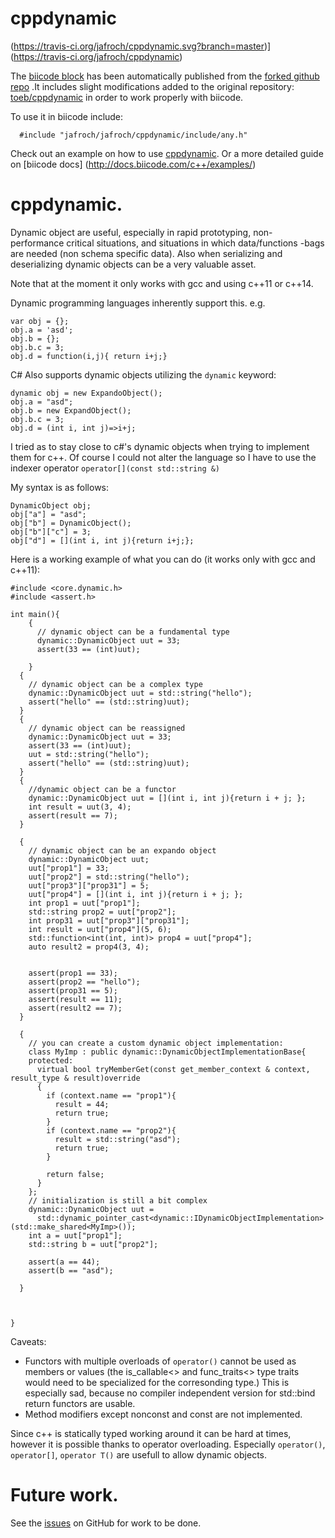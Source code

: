 # cppdynamic

(https://travis-ci.org/jafroch/cppdynamic.svg?branch=master)](https://travis-ci.org/jafroch/cppdynamic)

The [biicode block](http://www.biicode.com/jafroch/jafroch/cppdynamic/master) has been automatically published from the [forked github repo](https://github.com/toeb/cppdynamic) .It includes slight modifications added to the original repository: [toeb/cppdynamic](https://github.com/toeb/cppdynamic) in order to work properly with biicode.

To use it in biicode include:

      #include "jafroch/jafroch/cppdynamic/include/any.h"

Check out an example on how to use [cppdynamic](http://www.biicode.com/examples/examples/). Or a more detailed guide on [biicode docs] (http://docs.biicode.com/c++/examples/)


# cppdynamic.


Dynamic object are useful, especially in rapid prototyping, non-performance critical situations, and situations in which data/functions -bags are needed (non schema specific data).
Also when serializing and deserializing dynamic objects can be a very valuable asset.

Note that at the moment it only works with gcc and using c++11 or c++14.

Dynamic programming languages inherently support this. e.g.

    var obj = {};
    obj.a = 'asd';
    obj.b = {};
    obj.b.c = 3;
    obj.d = function(i,j){ return i+j;}
    

C# Also supports dynamic objects utilizing the `dynamic` keyword:

    dynamic obj = new ExpandoObject();
    obj.a = "asd";
    obj.b = new ExpandObject();
    obj.b.c = 3;
    obj.d = (int i, int j)=>i+j;
    

I tried as to stay close to c#'s dynamic objects when trying to implement them for c++. Of course I could not alter the language so I have to use the indexer operator `operator[](const std::string &)`  


My syntax is as follows:

    DynamicObject obj;
    obj["a"] = "asd";
    obj["b"] = DynamicObject();
    obj["b"]["c"] = 3;
    obj["d"] = [](int i, int j){return i+j;};
    

Here is a working example of what you can do (it works only with gcc and c++11):

    #include <core.dynamic.h>
    #include <assert.h>
    
    int main(){
        {
          // dynamic object can be a fundamental type
          dynamic::DynamicObject uut = 33;
          assert(33 == (int)uut);
    
        }
      {
        // dynamic object can be a complex type
        dynamic::DynamicObject uut = std::string("hello");
        assert("hello" == (std::string)uut);
      }
      {
        // dynamic object can be reassigned
        dynamic::DynamicObject uut = 33;
        assert(33 == (int)uut);
        uut = std::string("hello");
        assert("hello" == (std::string)uut);
      }
      {
        //dynamic object can be a functor
        dynamic::DynamicObject uut = [](int i, int j){return i + j; };
        int result = uut(3, 4);
        assert(result == 7);
      }
    
      {
        // dynamic object can be an expando object
        dynamic::DynamicObject uut;
        uut["prop1"] = 33;
        uut["prop2"] = std::string("hello");
        uut["prop3"]["prop31"] = 5;
        uut["prop4"] = [](int i, int j){return i + j; };
        int prop1 = uut["prop1"];
        std::string prop2 = uut["prop2"];
        int prop31 = uut["prop3"]["prop31"];
        int result = uut["prop4"](5, 6);
        std::function<int(int, int)> prop4 = uut["prop4"];
        auto result2 = prop4(3, 4);
    
    
        assert(prop1 == 33);
        assert(prop2 == "hello");
        assert(prop31 == 5);
        assert(result == 11);
        assert(result2 == 7);
      }
    
      {
        // you can create a custom dynamic object implementation:
        class MyImp : public dynamic::DynamicObjectImplementationBase{
        protected:
          virtual bool tryMemberGet(const get_member_context & context, result_type & result)override
          {
            if (context.name == "prop1"){
              result = 44;
              return true;
            }
            if (context.name == "prop2"){
              result = std::string("asd");
              return true;
            }
    
            return false;
          }
        };
        // initialization is still a bit complex 
        dynamic::DynamicObject uut = 
          std::dynamic_pointer_cast<dynamic::IDynamicObjectImplementation>(std::make_shared<MyImp>());
        int a = uut["prop1"];
        std::string b = uut["prop2"];
    
        assert(a == 44);
        assert(b == "asd");
    
      }
    
    
    
    }

Caveats:

*   Functors with multiple overloads of `operator()` cannot be used as members or values (the is_callable<> and func_traits<> type traits would need to be specialized for the corresonding type.) This is especially sad, because no compiler independent version for std::bind return functors are usable.
*   Method modifiers except nonconst and const are not implemented.
 

Since c++ is statically typed working around it can be hard at times, however it is possible thanks to operator overloading. Especially `operator()`, `operator[]`, `operator T()` are usefull to allow dynamic objects.

# Future work.
See the [issues](https://github.com/toeb/cppdynamic)
on GitHub for work to be done.

